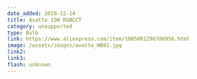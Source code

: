 ```yaml
---
date_added: 2020-12-14
title: Avatto 15W RGBCCT
category: unsupported
type: Bulb
link: https://www.aliexpress.com/item/1005001296786956.html
image: /assets/images/avatto_WB01.jpg
link2: 
link3: 
flash: unknown
---
```


